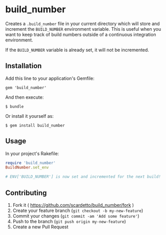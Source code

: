 # build_number

Creates a `.build_number` file in your current directory which will store and increment the `BUILD_NUMBER`
environment variable.  This is useful when you want to keep track of build numbers outside of a continuous integration
environment.

If the `BUILD_NUMBER` variable is already set, it will not be incremented.

## Installation

Add this line to your application's Gemfile:

    gem 'build_number'

And then execute:

    $ bundle

Or install it yourself as:

    $ gem install build_number

## Usage

In your project's Rakefile:

```ruby
require 'build_number'
BuildNumber.set_env

# ENV['BUILD_NUMBER'] is now set and incremented for the next build!
```

## Contributing

1. Fork it ( https://github.com/scardetto/build_number/fork )
2. Create your feature branch (`git checkout -b my-new-feature`)
3. Commit your changes (`git commit -am 'Add some feature'`)
4. Push to the branch (`git push origin my-new-feature`)
5. Create a new Pull Request
